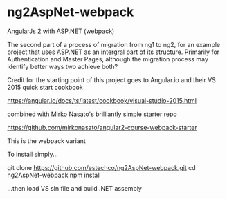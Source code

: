 # ng2AspNet-webpack

AngularJs 2 with ASP.NET (webpack)

The second part of a process of migration from ng1 to ng2, for an example project that uses ASP.NET as an intergral part of its structure.
Primarily for Authentication and Master Pages, although the migration process may identify better ways two achieve both?

Credit for the starting point of this project goes to Angular.io and their VS 2015 quick start cookbook

https://angular.io/docs/ts/latest/cookbook/visual-studio-2015.html

combined with Mirko Nasato's brilliantly simple starter repo

https://github.com/mirkonasato/angular2-course-webpack-starter

This is the webpack variant

To install simply...

git clone https://github.com/estechco/ng2AspNet-webpack.git
cd ng2AspNet-webpack
npm install

...then load VS sln file and build .NET assembly


